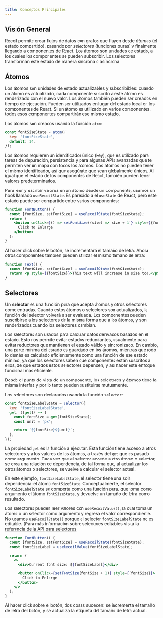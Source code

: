```yaml
---
title: Conceptos Principales
---
```


## Visión General

Recoil permite crear flujos de datos con grafos que fluyen desde _átomos_ (el estado compartido), pasando por _selectores_ (funciones puras) y finalmente llegando a componentes de React. Los átomos son unidades de estado, a los cuales los componentes se pueden subscribir. Los selectores transforman este estado de manera síncrona o asíncrona

## Átomos

Los átomos son unidades de estado actualizables y subscribibles: cuando un átomo es actualizado, cada componente suscrito a este átomo es renderizado con el nuevo valor. Los átomos también pueden ser creados en tiempo de ejecución. Pueden ser utilizados en lugar del estado local en los componentes de React. Si un átomo es utilizado en varios componentes, todos esos componentes compartirán ese mismo estado.

Los átomos son creados usando la función `atom`:

```javascript
const fontSizeState = atom({
  key: 'fontSizeState',
  default: 14,
});
```

Los átomos requieren un identificador único (key), que es utilizado para tareas de depuración, persistencia y para algunas APIs avanzadas que te permiten ver un mapa con todos los átomos. Dos átomos no pueden tener el mismo identificador, así que asegúrate que sean globalmente únicos. Al igual que el estado de los componentes de React, también pueden tener valores predeterminados.

Para leer y escribir valores en un átomo desde un componente, usamos un hook llamado `useRecoilState`. Es parecido a el `useState` de React, pero este estado puede ser compartido entre varios componentes:

```jsx
function FontButton() {
  const [fontSize, setFontSize] = useRecoilState(fontSizeState);
  return (
    <button onClick={() => setFontSize((size) => size + 1)} style={{fontSize}}>
      Click to Enlarge
    </button>
  );
}
```

Al hacer click sobre le botón, se incrementará el tamaño de letra. Ahora otros componentes también pueden utilizar el mismo tamaño de letra:

```jsx
function Text() {
  const [fontSize, setFontSize] = useRecoilState(fontSizeState);
  return <p style={{fontSize}}>This text will increase in size too.</p>;
}
```

## Selectores

Un **selector** es una función pura que acepta átomos y otros selectores como entradas. Cuando estos átomos o selectores son actualizados, la función del selector volverá a ser evaluada. Los componentes pueden suscribirse a los selectores de la misma forma que a los átomos, y son renderizados cuando los selectores cambian.

Los selectores son usados para calcular datos derivados basados en el estado. Esto nos permite evitar estados redundantes, usualmente para evitar reductores que mantienen el estado válido y sincronizado. En cambio, una parte mínima del estado es guardado en los átomos, mientras que todo lo demás es calculado eficientemente como una función de ese estado mínimo, ya que los selectores saben que componentes están suscritos a ellos, de que estados estos selectores dependen, y así hacer este enfoque funcional mas eficiente.

Desde el punto de vista de un componente, los selectores y átomos tiene la misma interfaz y por lo tanto pueden sustituirse mutuamente.

Los selectores son declarados usando la función `selector`:

```javascript
const fontSizeLabelState = selector({
  key: 'fontSizeLabelState',
  get: ({get}) => {
    const fontSize = get(fontSizeState);
    const unit = 'px';

    return `${fontSize}${unit}`;
  },
});
```

La propiedad `get` es la función a ejecutar. Esta función tiene acceso a otros selectores y a los valores de los átomos, a través del `get` que es pasado como argumento. Cada vez que el selector accede a otro átomo o selector, se crea una relación de dependencia, de tal forma que, al actualizar los otros átomos o selectores, se vuelve a calcular el selector actual.

En este ejemplo, `fontSizeLabelState`, el selector tiene una sola dependencia: el átomo `fontSizeState`. Conceptualmente, el selector `fontSizeLabelState` se comporta como una función pura, que toma como argumento el átomo `fontSizeState`, y devuelve un tamaño de letra como resultado.

Los selectores pueden leer valores con `useRecoilValue()`, la cual toma un átomo o un selector como argumento y regresa el valor correspondiente. No usamos `useRecoilState()` porque el selector `fontSizeLabelState` no es editable. (Para más información sobre selectores editables visita la [referencia de la API para selectores](/docs/api-reference/core/selector)


```jsx
function FontButton() {
  const [fontSize, setFontSize] = useRecoilState(fontSizeState);
  const fontSizeLabel = useRecoilValue(fontSizeLabelState);

  return (
    <>
      <div>Current font size: ${fontSizeLabel}</div>

      <button onClick={setFontSize(fontSize + 1)} style={{fontSize}}>
        Click to Enlarge
      </button>
    </>
  );
}
```

Al hacer click sobre el botón, dos cosas suceden: se incrementa el tamaño de letra del botón, y se actualiza la etiqueta del tamaño de letra actual.

